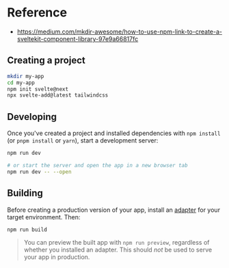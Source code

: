 # Reference

- https://medium.com/mkdir-awesome/how-to-use-npm-link-to-create-a-sveltekit-component-library-97e9a66817fc

## Creating a project

```bash
mkdir my-app
cd my-app
npm init svelte@next
npx svelte-add@latest tailwindcss
```

## Developing

Once you've created a project and installed dependencies with `npm install` (or `pnpm install` or `yarn`), start a development server:

```bash
npm run dev

# or start the server and open the app in a new browser tab
npm run dev -- --open
```

## Building

Before creating a production version of your app, install an [adapter](https://kit.svelte.dev/docs#adapters) for your target environment. Then:

```bash
npm run build
```

> You can preview the built app with `npm run preview`, regardless of whether you installed an adapter. This should _not_ be used to serve your app in production.
